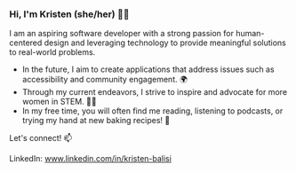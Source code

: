 ### Hi, I'm Kristen (she/her) 👋🏼

<!--
**KristenBalisi/KristenBalisi** is a ✨ _special_ ✨ repository because its `README.md` (this file) appears on your GitHub profile. 
-->

I am an aspiring software developer with a strong passion for human-centered design and leveraging technology to provide meaningful solutions to real-world problems. 

- In the future, I aim to create applications that address issues such as accessibility and community engagement. 🌍
- Through my current endeavors, I strive to inspire and advocate for more women in STEM. 👩‍🔬
- In my free time, you will often find me reading, listening to podcasts, or trying my hand at new baking recipes! 🍞

Let's connect! 📫

LinkedIn: www.linkedin.com/in/kristen-balisi
